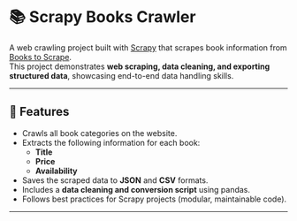 # 📚 Scrapy Books Crawler

A web crawling project built with [Scrapy](https://scrapy.org/) that scrapes book information from [Books to Scrape](http://books.toscrape.com/).  
This project demonstrates **web scraping, data cleaning, and exporting structured data**, showcasing end-to-end data handling skills.

---

## 🚀 Features
- Crawls all book categories on the website.
- Extracts the following information for each book:
  - **Title**
  - **Price**
  - **Availability**
- Saves the scraped data to **JSON** and **CSV** formats.
- Includes a **data cleaning and conversion script** using pandas.
- Follows best practices for Scrapy projects (modular, maintainable code).

---
